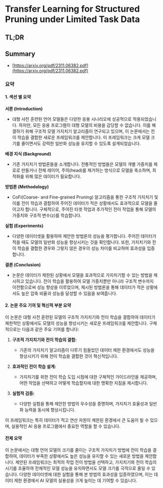 # Transfer Learning for Structured Pruning under Limited Task Data
## TL;DR
## Summary
- [https://arxiv.org/pdf/2311.06382.pdf](https://arxiv.org/pdf/2311.06382.pdf)

### 요약

#### 1. 섹션 별 요약

**서론 (Introduction)**
- 대형 사전 훈련된 언어 모델들은 다양한 응용 시나리오에 성공적으로 적용되었습니다. 하지만, 모든 응용 프로그램이 대형 모델의 비용을 감당할 수 없습니다. 이를 해결하기 위해 구조적 모델 가지치기 알고리즘이 연구되고 있으며, 이 논문에서는 전이 학습을 결합한 새로운 프레임워크를 제안합니다. 이 프레임워크는 크게 모델 크기를 줄이면서도 강력한 일반화 성능을 유지할 수 있도록 설계되었습니다.

**배경 지식 (Background)**
- 기존 가지치기 방법론들을 소개합니다. 전통적인 방법들은 모델의 개별 가중치를 제로로 만들거나 전체 레이어, 주의(head)를 제거하는 방식으로 모델을 축소하며, 최적화를 위해 많은 데이터가 필요합니다.

**방법론 (Methodology)**
- CoFi(Coarse- and Fine-grained Pruning) 알고리즘을 통한 구조적 가지치기 및 이를 전이 학습과 결합하여 주어진 데이터가 적은 상황에서도 효과적으로 모델을 줄이고자 합니다. 구체적으로, 주어진 타겟 작업과 추가적인 전이 작업을 통해 모델의 가중치와 구조적 변수(z)를 학습합니다.

**실험 (Experiments)**
- 다양한 데이터셋을 활용하여 제안한 방법론의 성능을 평가합니다. 주어진 데이터가 적을 때도 모델의 일반화 성능을 향상시키는 것을 확인합니다. 또한, 가지치기와 전이 학습을 결합한 경우와 그렇지 않은 경우의 성능 차이를 비교하여 효과성을 입증합니다.

**결론 (Conclusion)**
- 논문은 데이터가 제한된 상황에서 모델을 효과적으로 가지치기할 수 있는 방법을 제시하고 있습니다. 전이 학습을 활용하여 모델 가중치뿐만 아니라 구조적 변수까지 이전함으로써 성능 향상을 이루었으며, 제시된 방법론을 통해 데이터가 적은 상황에서도 높은 압축 비율과 성능을 달성할 수 있음을 보여줍니다.

#### 2. 논문 주요 기여 및 혁신적 부분 요약

이 논문은 대형 사전 훈련된 모델의 구조적 가지치기와 전이 학습을 결합하여 데이터가 제한적인 상황에서도 모델의 성능을 향상시키는 새로운 프레임워크를 제안합니다. 구체적으로는 다음과 같은 주요 기여를 합니다:

1. **구조적 가지치기와 전이 학습의 결합:**
   - 기존의 가지치기 알고리즘이 다루기 힘들었던 데이터 제한 환경에서도 성능을 향상시키기 위해 전이 학습을 결합한 것이 혁신적입니다.

2. **효과적인 전이 학습 설계:**
   - 가지치기를 위한 전이 학습 도입 시점에 대한 구체적인 가이드라인을 제공하며, 어떤 작업을 선택하고 어떻게 학습할지에 대한 명확한 지침을 제시합니다.

3. **실험적 검증:**
   - 다양한 실험을 통해 제안한 방법의 우수성을 증명하며, 가지치기 효율성과 일반화 능력을 동시에 향상시킵니다.

이 프레임워크는 특히 데이터가 적고 연산 자원이 제한된 환경에서 큰 도움이 될 수 있으며, 실용적인 AI 응용 프로그램에서 중요한 역할을 할 수 있습니다.

#### 전체 요약

이 논문에서는 대형 언어 모델의 크기를 줄이는 구조적 가지치기 방법에 전이 학습을 결합하여, 데이터가 부족한 상황에서도 높은 성능을 유지할 수 있는 새로운 방법을 제안합니다. 제안된 프레임워크는 최적의 작업 전이 방법을 선택하고, 가지치기와 전이 학습의 시기를 조율하여 전체적인 모델 성능을 유지하면서도 모델 크기를 극적으로 줄일 수 있습니다. 다양한 데이터셋에 대한 실험을 통해 본 방법의 효과성을 입증하였으며, 이는 데이터 제한 환경에서 AI 모델의 실용성을 크게 높이는 데 기여할 수 있습니다.